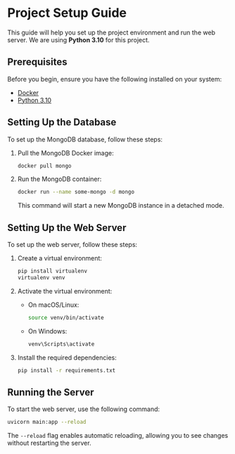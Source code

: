 # Project Setup Guide

This guide will help you set up the project environment and run the web server. We are using **Python 3.10** for this project.

## Prerequisites

Before you begin, ensure you have the following installed on your system:

- [Docker](https://docs.docker.com/get-docker/)
- [Python 3.10](https://www.python.org/downloads/)

## Setting Up the Database

To set up the MongoDB database, follow these steps:

1. Pull the MongoDB Docker image:
   ```bash
   docker pull mongo
   ```

2. Run the MongoDB container:
   ```bash
   docker run --name some-mongo -d mongo
   ```

   This command will start a new MongoDB instance in a detached mode.

## Setting Up the Web Server

To set up the web server, follow these steps:

1. Create a virtual environment:
   ```bash
   pip install virtualenv
   virtualenv venv
   ```

2. Activate the virtual environment:
   - On macOS/Linux:
     ```bash
     source venv/bin/activate
     ```
   - On Windows:
     ```bash
     venv\Scripts\activate
     ```

3. Install the required dependencies:
   ```bash
   pip install -r requirements.txt
   ```

## Running the Server

To start the web server, use the following command:
```bash
uvicorn main:app --reload
```

The `--reload` flag enables automatic reloading, allowing you to see changes without restarting the server.

